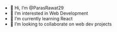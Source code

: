 - 👋 Hi, I’m @ParasRawat29
- 👀 I’m interested in Web Development
- 🌱 I’m currently learning React 
- 💞️ I’m looking to collaborate on web dev projects

<!---
ParasRawat29/ParasRawat29 is a ✨ special ✨ repository because its `README.md` (this file) appears on your GitHub profile.
You can click the Preview link to take a look at your changes.
--->
